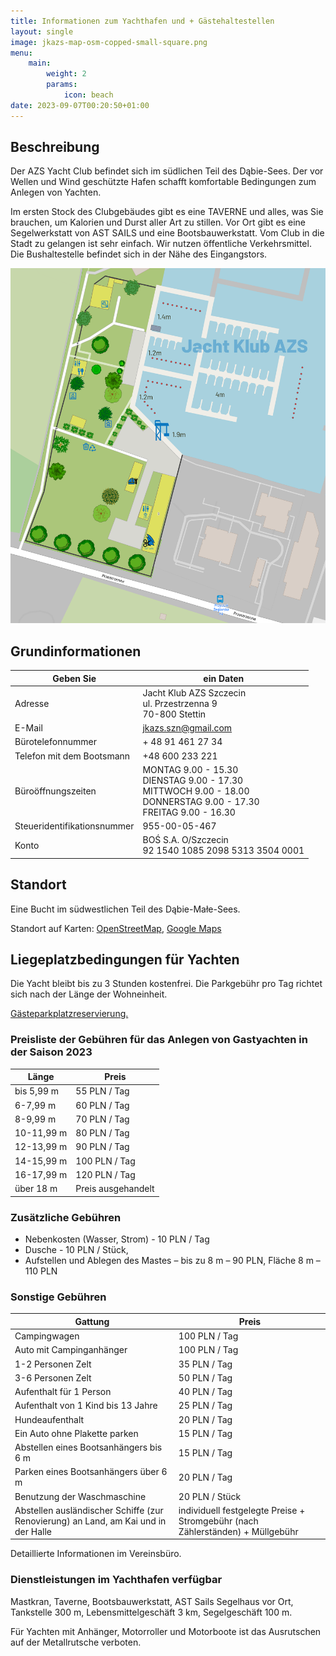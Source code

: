 ```yaml
---
title: Informationen zum Yachthafen und + Gästehaltestellen
layout: single
image: jkazs-map-osm-copped-small-square.png
menu:
    main:
        weight: 2
        params:
            icon: beach
date: 2023-09-07T00:20:50+01:00
---
```


## Beschreibung

Der AZS Yacht Club befindet sich im südlichen Teil des Dąbie-Sees. Der vor Wellen und Wind geschützte Hafen schafft komfortable Bedingungen zum Anlegen von Yachten.

Im ersten Stock des Clubgebäudes gibt es eine TAVERNE und alles, was Sie brauchen, um Kalorien und Durst aller Art zu stillen. Vor Ort gibt es eine Segelwerkstatt von AST SAILS und eine Bootsbauwerkstatt. Vom Club in die Stadt zu gelangen ist sehr einfach. Wir nutzen öffentliche Verkehrsmittel. Die Bushaltestelle befindet sich in der Nähe des Eingangstors.

![Plan](jkazs-map-osm-copped.png)

## Grundinformationen

| Geben Sie                   | ein Daten                                                                                                                            |
|---                          |---                                                                                                                                   |
| Adresse                     | Jacht Klub AZS Szczecin <br/> ul. Przestrzenna 9 <br/> 70-800 Stettin                                                                |
| E-Mail                      | jkazs.szn@gmail.com                                                                                                                  |
| Bürotelefonnummer           | + 48 91 461 27 34                                                                                                                    |
| Telefon mit dem Bootsmann   | +48 600 233 221                                                                                                                      |
| Büroöffnungszeiten          | MONTAG 9.00 - 15.30 <br/> DIENSTAG 9.00 - 17.30 <br/> MITTWOCH 9.00 - 18.00 <br/> DONNERSTAG 9.00 - 17.30 <br/> FREITAG 9.00 - 16.30 |
| Steueridentifikationsnummer | 955-00-05-467                                                                                                                        |
| Konto                       | BOŚ S.A. O/Szczecin<br/>92 1540 1085 2098 5313 3504 0001                                                                             |

## Standort

Eine Bucht im südwestlichen Teil des Dąbie-Małe-Sees.

Standort auf Karten: [OpenStreetMap](https://www.openstreetmap.org/node/2396250849), [Google Maps](http://maps.google.com/maps/ms?ie=UTF8&hl=en&t=h&msa=0&msid=107138309144250252667.00047ce94cdeb26e4583f&ll=53.396458,14.621472&spn=0.008956,0.018239&z=15&source=embe)

## Liegeplatzbedingungen für Yachten

Die Yacht bleibt bis zu 3 Stunden kostenfrei. Die Parkgebühr pro Tag richtet sich nach der Länge der Wohneinheit.

[Gästeparkplatzreservierung.](Gästeparkplatzreservierung)

### Preisliste der Gebühren für das Anlegen von Gastyachten in der Saison 2023

| Länge      | Preis              |
|---         |---                 |
| bis 5,99 m | 55 PLN / Tag       |
| 6-7,99 m   | 60 PLN / Tag       |
| 8-9,99 m   | 70 PLN / Tag       |
| 10-11,99 m | 80 PLN / Tag       |
| 12-13,99 m | 90 PLN / Tag       |
| 14-15,99 m | 100 PLN / Tag      |
| 16-17,99 m | 120 PLN / Tag      |
| über 18 m  | Preis ausgehandelt |

### Zusätzliche Gebühren

  - Nebenkosten (Wasser, Strom) - 10 PLN / Tag
  - Dusche - 10 PLN / Stück,
  - Aufstellen und Ablegen des Mastes – bis zu 8 m – 90 PLN, Fläche 8 m – 110 PLN

### Sonstige Gebühren

| Gattung                                                                            | Preis                                                                          |
|---                                                                                 |---                                                                             |
| Campingwagen                                                                       | 100 PLN / Tag                                                                  |
| Auto mit Campinganhänger                                                           | 100 PLN / Tag                                                                  |
| 1-2 Personen Zelt                                                                  | 35 PLN / Tag                                                                   |
| 3-6 Personen Zelt                                                                  | 50 PLN / Tag                                                                   |
| Aufenthalt für 1 Person                                                            | 40 PLN / Tag                                                                   |
| Aufenthalt von 1 Kind bis 13 Jahre                                                 | 25 PLN / Tag                                                                   |
| Hundeaufenthalt                                                                    | 20 PLN / Tag                                                                   |
| Ein Auto ohne Plakette parken                                                      | 15 PLN / Tag                                                                   |
| Abstellen eines Bootsanhängers bis 6 m                                             | 15 PLN / Tag                                                                   |
| Parken eines Bootsanhängers über 6 m                                               | 20 PLN / Tag                                                                   |
| Benutzung der Waschmaschine                                                        | 20 PLN / Stück                                                                 |
| Abstellen ausländischer Schiffe (zur Renovierung) an Land, am Kai und in der Halle | individuell festgelegte Preise + Stromgebühr (nach Zählerständen) + Müllgebühr |

Detaillierte Informationen im Vereinsbüro.

### Dienstleistungen im Yachthafen verfügbar

Mastkran, Taverne, Bootsbauwerkstatt, AST Sails Segelhaus vor Ort, Tankstelle 300 m, Lebensmittelgeschäft 3 km, Segelgeschäft 100 m.

Für Yachten mit Anhänger, Motorroller und Motorboote ist das Ausrutschen auf der Metallrutsche verboten.
